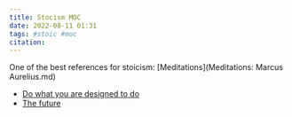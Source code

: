 ```yaml
---
title: Stocism MOC 
date: 2022-08-11 01:31
tags: #stoic #moc
citation: 
---
```


One of the best references for stoicism: [Meditations](Meditations: Marcus Aurelius.md)
- [Do what you are designed to do ](202208112245.md)
- [The future](202208121012.md)



